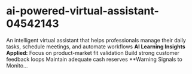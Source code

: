 # ai-powered-virtual-assistant-04542143
An intelligent virtual assistant that helps professionals manage their daily tasks, schedule meetings, and automate workflows  **AI Learning Insights Applied:**  Focus on product-market fit validation  Build strong customer feedback loops  Maintain adequate cash reserves  **Warning Signals to Monito...
